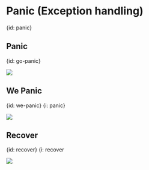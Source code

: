 # Panic (Exception handling)
{id: panic}



## Panic
{id: go-panic}

![](examples/go-panic/go_panic.go)

## We Panic
{id: we-panic}
{i: panic}

![](examples/we-panic/we_panic.go)

## Recover
{id: recover}
{i: recover

![](examples/recover/recover.go)
